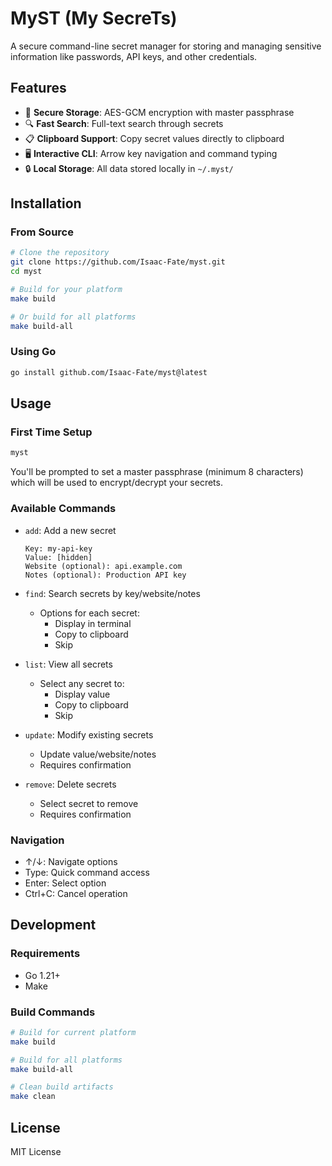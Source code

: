 # MyST (My SecreTs)

A secure command-line secret manager for storing and managing sensitive information like passwords, API keys, and other credentials.

## Features

- 🔐 **Secure Storage**: AES-GCM encryption with master passphrase
- 🔍 **Fast Search**: Full-text search through secrets
- 📋 **Clipboard Support**: Copy secret values directly to clipboard
- 🖥️ **Interactive CLI**: Arrow key navigation and command typing
- 🔒 **Local Storage**: All data stored locally in `~/.myst/`

## Installation

### From Source
```bash
# Clone the repository
git clone https://github.com/Isaac-Fate/myst.git
cd myst

# Build for your platform
make build

# Or build for all platforms
make build-all
```

### Using Go
```bash
go install github.com/Isaac-Fate/myst@latest
```

## Usage

### First Time Setup
```bash
myst
```
You'll be prompted to set a master passphrase (minimum 8 characters) which will be used to encrypt/decrypt your secrets.

### Available Commands

- `add`: Add a new secret
  ```
  Key: my-api-key
  Value: [hidden]
  Website (optional): api.example.com
  Notes (optional): Production API key
  ```

- `find`: Search secrets by key/website/notes
  - Options for each secret:
    - Display in terminal
    - Copy to clipboard
    - Skip

- `list`: View all secrets
  - Select any secret to:
    - Display value
    - Copy to clipboard
    - Skip

- `update`: Modify existing secrets
  - Update value/website/notes
  - Requires confirmation

- `remove`: Delete secrets
  - Select secret to remove
  - Requires confirmation

### Navigation

- ↑/↓: Navigate options
- Type: Quick command access
- Enter: Select option
- Ctrl+C: Cancel operation

## Development

### Requirements
- Go 1.21+
- Make

### Build Commands
```bash
# Build for current platform
make build

# Build for all platforms
make build-all

# Clean build artifacts
make clean
```

## License

MIT License
